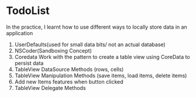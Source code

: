 # TodoList
In the practice, I learnt how to use different ways to locally store data in an application
1. UserDefaults(used for small data bits/ not an actual database)
2. NSCoder(Sandboxing Concept)
3. Coredata
Work with the pattern to create a table view using CoreData to persist data
1. TableView DataSource Methods (rows, cells)
2. TableView Manipulation Methods (save items, load items, delete items)
3. Add new Items features when button clicked
4. TableView Delegate Methods
